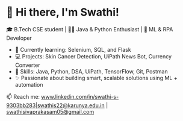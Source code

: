 # 👋 Hi there, I'm Swathi!

🎓 B.Tech CSE student | 👩‍💻 Java & Python Enthusiast | 🤖 ML & RPA Developer

- 🌱 Currently learning: Selenium, SQL, and Flask
- 💻 Projects: Skin Cancer Detection, UiPath News Bot, Currency Converter
- 🔧 Skills: Java, Python, DSA, UiPath, TensorFlow, Git, Postman
- ✨ Passionate about building smart, scalable solutions using ML + automation

📫 Reach me: www.linkedin.com/in/swathi-s-9303bb283|swathis22@karunya.edu.in | swathisivaprakasam05@gmail.com



